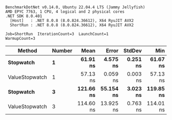 ```

BenchmarkDotNet v0.14.0, Ubuntu 22.04.4 LTS (Jammy Jellyfish)
AMD EPYC 7763, 1 CPU, 4 logical and 2 physical cores
.NET SDK 8.0.401
  [Host]   : .NET 8.0.8 (8.0.824.36612), X64 RyuJIT AVX2
  ShortRun : .NET 8.0.8 (8.0.824.36612), X64 RyuJIT AVX2

Job=ShortRun  IterationCount=3  LaunchCount=1  
WarmupCount=3  

```
| Method         | Number | Mean      | Error     | StdDev   | Min       | Max       | Gen0   | Allocated |
|--------------- |------- |----------:|----------:|---------:|----------:|----------:|-------:|----------:|
| **Stopwatch**      | **1**      |  **61.91 ns** |  **4.575 ns** | **0.251 ns** |  **61.67 ns** |  **62.17 ns** | **0.0005** |      **40 B** |
| ValueStopwatch | 1      |  57.13 ns |  0.059 ns | 0.003 ns |  57.13 ns |  57.14 ns |      - |         - |
| **Stopwatch**      | **3**      | **121.66 ns** | **55.154 ns** | **3.023 ns** | **119.85 ns** | **125.15 ns** | **0.0005** |      **40 B** |
| ValueStopwatch | 3      | 114.60 ns | 13.925 ns | 0.763 ns | 114.01 ns | 115.46 ns |      - |         - |
